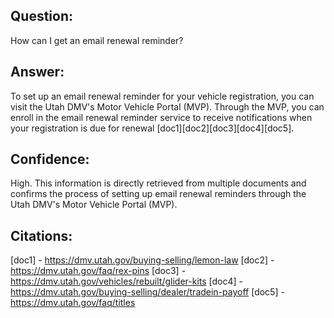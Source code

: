 ## Question: 
How can I get an email renewal reminder?
## Answer: 
To set up an email renewal reminder for your vehicle registration, you can visit the Utah DMV's Motor Vehicle Portal (MVP). Through the MVP, you can enroll in the email renewal reminder service to receive notifications when your registration is due for renewal [doc1][doc2][doc3][doc4][doc5].
## Confidence: 
High. This information is directly retrieved from multiple documents and confirms the process of setting up email renewal reminders through the Utah DMV's Motor Vehicle Portal (MVP).

## Citations:
[doc1] - https://dmv.utah.gov/buying-selling/lemon-law
[doc2] - https://dmv.utah.gov/faq/rex-pins
[doc3] - https://dmv.utah.gov/vehicles/rebuilt/glider-kits
[doc4] - https://dmv.utah.gov/buying-selling/dealer/tradein-payoff
[doc5] - https://dmv.utah.gov/faq/titles
